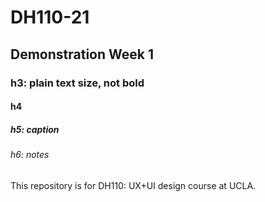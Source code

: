 # DH110-21
## Demonstration Week 1
### h3: plain text size, not bold
#### h4
##### h5: caption
###### h6: notes
This repository is for DH110: UX+UI design course at UCLA.
